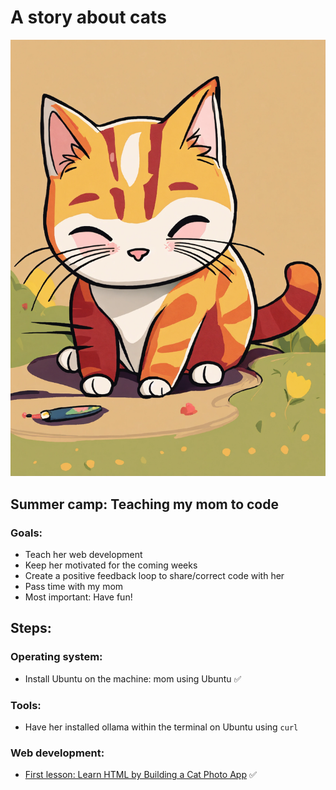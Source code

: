 # A story about cats

![img](./cat.jpeg)

##  Summer camp: Teaching my mom to code

### **Goals:**

- Teach her web development
- Keep her motivated for the coming weeks
- Create a positive feedback loop to share/correct code with her
- Pass time with my mom
- Most important: Have fun!

## Steps:

### Operating system:
- Install Ubuntu on the machine: mom using Ubuntu :white_check_mark:

### Tools:
- Have her installed ollama within the terminal on Ubuntu using ```curl```

### Web development:
- [First lesson: Learn HTML by Building a Cat Photo App](https://www.freecodecamp.org/learn/2022/responsive-web-design/) :white_check_mark:
